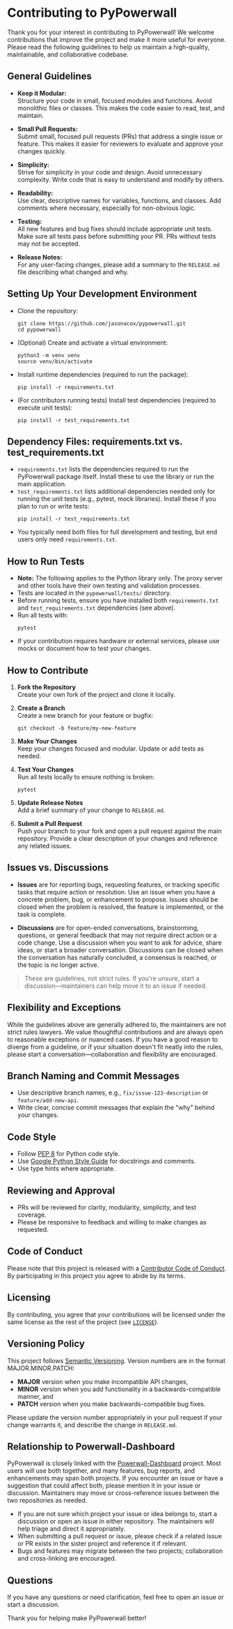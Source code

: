 # Contributing to PyPowerwall

Thank you for your interest in contributing to PyPowerwall! We welcome contributions that improve the project and make it more useful for everyone. Please read the following guidelines to help us maintain a high-quality, maintainable, and collaborative codebase.

## General Guidelines

- **Keep it Modular:**  
  Structure your code in small, focused modules and functions. Avoid monolithic files or classes. This makes the code easier to read, test, and maintain.

- **Small Pull Requests:**  
  Submit small, focused pull requests (PRs) that address a single issue or feature. This makes it easier for reviewers to evaluate and approve your changes quickly.

- **Simplicity:**  
  Strive for simplicity in your code and design. Avoid unnecessary complexity. Write code that is easy to understand and modify by others.

- **Readability:**  
  Use clear, descriptive names for variables, functions, and classes. Add comments where necessary, especially for non-obvious logic.

- **Testing:**  
  All new features and bug fixes should include appropriate unit tests. Make sure all tests pass before submitting your PR. PRs without tests may not be accepted.

- **Release Notes:**  
  For any user-facing changes, please add a summary to the `RELEASE.md` file describing what changed and why.

## Setting Up Your Development Environment

- Clone the repository:
  ```
  git clone https://github.com/jasonacox/pypowerwall.git
  cd pypowerwall
  ```
- (Optional) Create and activate a virtual environment:
  ```
  python3 -m venv venv
  source venv/bin/activate
  ```
- Install runtime dependencies (required to run the package):
  ```
  pip install -r requirements.txt
  ```
- (For contributors running tests) Install test dependencies (required to execute unit tests):
  ```
  pip install -r test_requirements.txt
  ```

## Dependency Files: requirements.txt vs. test_requirements.txt

- `requirements.txt` lists the dependencies required to run the PyPowerwall package itself. Install these to use the library or run the main application.
- `test_requirements.txt` lists additional dependencies needed only for running the unit tests (e.g., pytest, mock libraries). Install these if you plan to run or write tests:
  ```
  pip install -r test_requirements.txt
  ```
- You typically need both files for full development and testing, but end users only need `requirements.txt`.

## How to Run Tests

- **Note:** The following applies to the Python library only. The proxy server and other tools have their own testing and validation processes.
- Tests are located in the `pypowerwall/tests/` directory.
- Before running tests, ensure you have installed both `requirements.txt` and `test_requirements.txt` dependencies (see above).
- Run all tests with:
  ```
  pytest
  ```
- If your contribution requires hardware or external services, please use mocks or document how to test your changes.

## How to Contribute

1. **Fork the Repository**  
   Create your own fork of the project and clone it locally.

2. **Create a Branch**  
   Create a new branch for your feature or bugfix:
   ```
   git checkout -b feature/my-new-feature
   ```

3. **Make Your Changes**  
   Keep your changes focused and modular. Update or add tests as needed.

4. **Test Your Changes**  
   Run all tests locally to ensure nothing is broken:
   ```
   pytest
   ```

5. **Update Release Notes**  
   Add a brief summary of your change to `RELEASE.md`.

6. **Submit a Pull Request**  
   Push your branch to your fork and open a pull request against the main repository. Provide a clear description of your changes and reference any related issues.

## Issues vs. Discussions

- **Issues** are for reporting bugs, requesting features, or tracking specific tasks that require action or resolution. Use an issue when you have a concrete problem, bug, or enhancement to propose. Issues should be closed when the problem is resolved, the feature is implemented, or the task is complete.

- **Discussions** are for open-ended conversations, brainstorming, questions, or general feedback that may not require direct action or a code change. Use a discussion when you want to ask for advice, share ideas, or start a broader conversation. Discussions can be closed when the conversation has naturally concluded, a consensus is reached, or the topic is no longer active.

> These are guidelines, not strict rules. If you're unsure, start a discussion—maintainers can help move it to an issue if needed.

## Flexibility and Exceptions

While the guidelines above are generally adhered to, the maintainers are not strict rules lawyers. We value thoughtful contributions and are always open to reasonable exceptions or nuanced cases. If you have a good reason to diverge from a guideline, or if your situation doesn't fit neatly into the rules, please start a conversation—collaboration and flexibility are encouraged.

## Branch Naming and Commit Messages

- Use descriptive branch names, e.g., `fix/issue-123-description` or `feature/add-new-api`.
- Write clear, concise commit messages that explain the "why" behind your changes.

## Code Style

- Follow [PEP 8](https://pep8.org/) for Python code style.
- Use [Google Python Style Guide](https://google.github.io/styleguide/pyguide.html) for docstrings and comments.
- Use type hints where appropriate.

## Reviewing and Approval

- PRs will be reviewed for clarity, modularity, simplicity, and test coverage.
- Please be responsive to feedback and willing to make changes as requested.

## Code of Conduct

Please note that this project is released with a [Contributor Code of Conduct](CODE_OF_CONDUCT.md). By participating in this project you agree to abide by its terms.

## Licensing

By contributing, you agree that your contributions will be licensed under the same license as the rest of the project (see [`LICENSE`](LICENSE)).

## Versioning Policy

This project follows [Semantic Versioning](https://semver.org/). Version numbers are in the format MAJOR.MINOR.PATCH:

- **MAJOR** version when you make incompatible API changes,
- **MINOR** version when you add functionality in a backwards-compatible manner, and
- **PATCH** version when you make backwards-compatible bug fixes.

Please update the version number appropriately in your pull request if your change warrants it, and describe the change in `RELEASE.md`.

## Relationship to Powerwall-Dashboard

PyPowerwall is closely linked with the [Powerwall-Dashboard](https://github.com/jasonacox/powerwall-dashboard) project. Most users will use both together, and many features, bug reports, and enhancements may span both projects. If you encounter an issue or have a suggestion that could affect both, please mention it in your issue or discussion. Maintainers may move or cross-reference issues between the two repositories as needed.

- If you are not sure which project your issue or idea belongs to, start a discussion or open an issue in either repository. The maintainers will help triage and direct it appropriately.
- When submitting a pull request or issue, please check if a related issue or PR exists in the sister project and reference it if relevant.
- Bugs and features may migrate between the two projects; collaboration and cross-linking are encouraged.

## Questions

If you have any questions or need clarification, feel free to open an issue or start a discussion.

Thank you for helping make PyPowerwall better!

